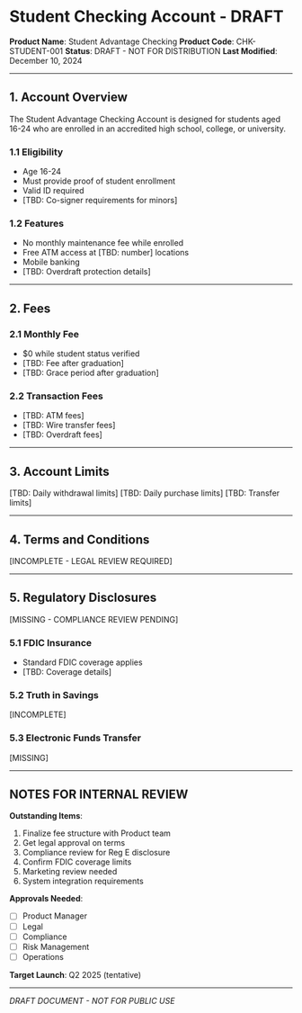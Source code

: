 # Student Checking Account - DRAFT

**Product Name**: Student Advantage Checking
**Product Code**: CHK-STUDENT-001
**Status**: DRAFT - NOT FOR DISTRIBUTION
**Last Modified**: December 10, 2024

---

## 1. Account Overview

The Student Advantage Checking Account is designed for students aged 16-24 who are enrolled in an accredited high school, college, or university.

### 1.1 Eligibility
- Age 16-24
- Must provide proof of student enrollment
- Valid ID required
- [TBD: Co-signer requirements for minors]

### 1.2 Features
- No monthly maintenance fee while enrolled
- Free ATM access at [TBD: number] locations
- Mobile banking
- [TBD: Overdraft protection details]

---

## 2. Fees

### 2.1 Monthly Fee
- $0 while student status verified
- [TBD: Fee after graduation]
- [TBD: Grace period after graduation]

### 2.2 Transaction Fees
- [TBD: ATM fees]
- [TBD: Wire transfer fees]
- [TBD: Overdraft fees]

---

## 3. Account Limits

[TBD: Daily withdrawal limits]
[TBD: Daily purchase limits]
[TBD: Transfer limits]

---

## 4. Terms and Conditions

[INCOMPLETE - LEGAL REVIEW REQUIRED]

---

## 5. Regulatory Disclosures

[MISSING - COMPLIANCE REVIEW PENDING]

### 5.1 FDIC Insurance
- Standard FDIC coverage applies
- [TBD: Coverage details]

### 5.2 Truth in Savings
[INCOMPLETE]

### 5.3 Electronic Funds Transfer
[MISSING]

---

## NOTES FOR INTERNAL REVIEW

**Outstanding Items**:
1. Finalize fee structure with Product team
2. Get legal approval on terms
3. Compliance review for Reg E disclosure
4. Confirm FDIC coverage limits
5. Marketing review needed
6. System integration requirements

**Approvals Needed**:
- [ ] Product Manager
- [ ] Legal
- [ ] Compliance
- [ ] Risk Management
- [ ] Operations

**Target Launch**: Q2 2025 (tentative)

---

*DRAFT DOCUMENT - NOT FOR PUBLIC USE*
